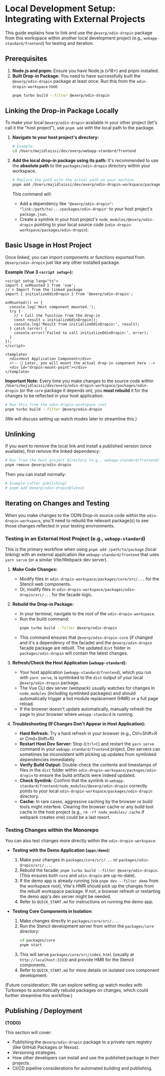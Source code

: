 # Local Development Setup: Integrating with External Projects

This guide explains how to link and use the `@exerp/odin-dropin` package from this workspace within another local development project (e.g., `webapp-standard/frontend`) for testing and iteration.

## Prerequisites

1.  **Node.js and pnpm:** Ensure you have Node.js (v18+) and pnpm installed.
2.  **Built Drop-in Package:** You need to have successfully built the `@exerp/odin-dropin` package at least once. Run this from the `odin-dropin-workspace` root:
    ```bash
    pnpm turbo build --filter @exerp/odin-dropin
    ```

## Linking the Drop-in Package Locally

To make your local `@exerp/odin-dropin` available in your other project (let's call it the "host project"), use `pnpm add` with the local path to the package.

1.  **Navigate to your host project's directory:**
    ```bash
    # Example:
    cd /Users/majidlaissi/dev/exerp/webapp-standard/frontend
    ```

2.  **Add the local drop-in package using its path:**
    It's recommended to use the **absolute path** to the `packages/odin-dropin` directory within your workspace.
    ```bash
    # Replace the path with the actual path on your machine
    pnpm add /Users/majidlaissi/dev/exerp/odin-dropin-workspace/packages/odin-dropin
    ```

    This command will:
    - Add a dependency like `"@exerp/odin-dropin": "link:/path/to/.../packages/odin-dropin"` to your host project's `package.json`.
    - Create a symlink in your host project's `node_modules/@exerp/odin-dropin` pointing to your local source code (`odin-dropin-workspace/packages/odin-dropin`).

## Basic Usage in Host Project

Once linked, you can import components or functions exported from `@exerp/odin-dropin` just like any other installed package.

**Example (Vue 3 `<script setup>`):**

```vue
<script setup lang="ts">
import { onMounted } from 'vue';
// ⬇️ Import from the linked package
import { initializeOdinDropin } from '@exerp/odin-dropin';

onMounted(() => {
  console.log('Host component mounted.');
  try {
    // ⬇️ Call the function from the drop-in
    const result = initializeOdinDropin();
    console.log('Result from initializeOdinDropin:', result);
  } catch (error) {
    console.error('Failed to call initializeOdinDropin:', error);
  }
});
</script>

<template>
  <div>Host Application Component</div>
  <!-- 📝 Later, you will mount the actual drop-in component here -->
  <div id="dropin-mount-point"></div>
</template>
```

**Important Note:** Every time you make changes to the source code within `/Users/majidlaissi/dev/exerp/odin-dropin-workspace/packages/odin-dropin` (or the `core` package it depends on), you **must rebuild** it for the changes to be reflected in your host application:

```bash
# Run this from the odin-dropin-workspace root
pnpm turbo build --filter @exerp/odin-dropin
```

(We will discuss setting up watch modes later to streamline this.)

## Unlinking

If you want to remove the local link and install a published version (once available), first remove the linked dependency:

```bash
# Run from the host project directory (e.g., webapp-standard/frontend)
pnpm remove @exerp/odin-dropin
```

Then you can install normally:

```bash
# Example (after publishing)
# pnpm add @exerp/odin-dropin@latest
```

## Iterating on Changes and Testing

When you make changes to the ODIN Drop-in source code within the `odin-dropin-workspace`, you'll need to rebuild the relevant package(s) to see those changes reflected in your testing environments.

### Testing in an External Host Project (e.g., `webapp-standard`)

This is the primary workflow when using `pnpm add /path/to/package` (local linking) with an external application like `webapp-standard/frontend` that uses `yarn serve` (or a similar Vite/Webpack dev server).

1.  **Make Code Changes:**
    *   Modify files in `odin-dropin-workspace/packages/core/src/...` for the Stencil web components.
    *   Or, modify files in `odin-dropin-workspace/packages/odin-dropin/src/...` for the facade logic.

2.  **Rebuild the Drop-in Package:**
    *   In your terminal, navigate to the root of the `odin-dropin-workspace`.
    *   Run the build command:
        ```bash
        pnpm turbo build --filter @exerp/odin-dropin
        ```
    *   This command ensures that `@exerp/odin-dropin-core` (if changed and it's a dependency of the facade) and the `@exerp/odin-dropin` facade package are rebuilt. The updated `dist` folder in `packages/odin-dropin` will contain the latest changes.

3.  **Refresh/Check the Host Application (`webapp-standard`):**
    *   Your host application (`webapp-standard/frontend`), which you run with `yarn serve`, is symlinked to the `dist` output of your local `@exerp/odin-dropin` package.
    *   The Vue CLI dev server (webpack) usually watches for changes in `node_modules` (including symlinked packages) and should automatically trigger a hot module replacement (HMR) or a full page reload.
    *   If the browser doesn't update automatically, manually refresh the page in your browser where `webapp-standard` is running.

4.  **Troubleshooting (If Changes Don't Appear in Host Application):**
    *   **Hard Refresh:** Try a hard refresh in your browser (e.g., Ctrl+Shift+R or Cmd+Shift+R).
    *   **Restart Host Dev Server:** Stop (`Ctrl+C`) and restart the `yarn serve` command in your `webapp-standard/frontend` project. Dev servers can sometimes be inconsistent with picking up updates from symlinked dependencies immediately.
    *   **Verify Build Output:** Double-check the contents and timestamps of files in the `dist` folder within `odin-dropin-workspace/packages/odin-dropin` to ensure the build artifacts were indeed updated.
    *   **Check Symlink:** Confirm that the symlink in `webapp-standard/frontend/node_modules/@exerp/odin-dropin` correctly points to your local `odin-dropin-workspace/packages/odin-dropin` directory.
    *   **Cache:** In rare cases, aggressive caching by the browser or build tools might interfere. Clearing the browser cache or any build tool cache in the host project (e.g., `rm -rf node_modules/.cache` if webpack creates one) could be a last resort.

### Testing Changes within the Monorepo

You can also test changes more directly within the `odin-dropin-workspace`:

*   **Testing with the Demo Application (`apps/demo`):**
    1.  Make your changes in `packages/core/src/...` or `packages/odin-dropin/src/...`.
    2.  Rebuild the facade: `pnpm turbo build --filter @exerp/odin-dropin`. (This ensures both `core` and `odin-dropin` are up-to-date).
    3.  If the demo app is already running (via `pnpm dev --filter demo` from the workspace root), Vite's HMR should pick up the changes from the rebuilt workspace package. If not, a browser refresh or restarting the demo app's dev server might be needed.
    4.  Refer to `QUICK_START.md` for instructions on running the demo app.

*   **Testing Core Components in Isolation:**
    1.  Make changes directly in `packages/core/src/...`.
    2.  Run the Stencil development server from within the `packages/core` directory:
        ```bash
        cd packages/core
        pnpm start
        ```
    3.  This will serve `packages/core/src/index.html` (usually at `http://localhost:3333`) and provide HMR for the Stencil components.
    4.  Refer to `QUICK_START.md` for more details on isolated core component development.

(Future consideration: We can explore setting up watch modes with Turborepo to automatically rebuild packages on changes, which could further streamline this workflow.)

## Publishing / Deployment

**(TODO)**

This section will cover:
- Publishing the `@exerp/odin-dropin` package to a private npm registry (like GitHub Packages or Nexus).
- Versioning strategies.
- How other developers can install and use the published package in their projects.
- CI/CD pipeline considerations for automated building and publishing.
